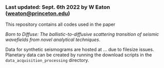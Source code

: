 
### Last updated: Sept. 6th 2022 by W Eaton (weaton@princeton.edu)

This repository contains all codes used in the paper

*Born to Diffuse: The ballistic-to-diffusive scattering transition of seismic wavefields from novel analytical techniques*. 

Data for synthetic seismograms are hosted at ... due to filesize issues. Planetary data can be created by running the download scripts in the ```data_acquisition_processing``` directory. 


